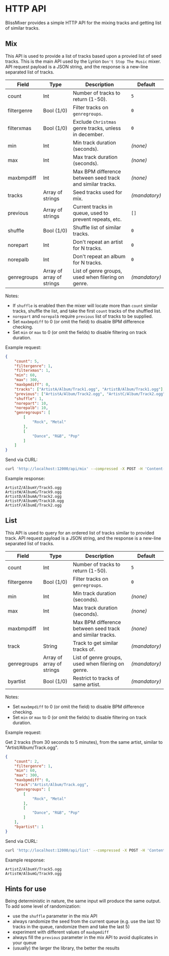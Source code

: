 # HTTP API

BlissMixer provides a simple HTTP API for the mixing tracks and getting list of similar tracks.

## Mix

This API is used to provide a list of tracks based upon a provied list of seed tracks. This is the main
API used by the Lyrion `Don't Stop The Music` mixer. API request payload is a JSON string, and the
response is a new-line separated list of tracks.

| Field       | Type                      | Description                                                 | Default         |
| ----------- | ------------------------- |-------------------------------------------------------------|-----------------|
| count       | Int                       | Number of tracks to return (1-50).                          | `5`             |
| filtergenre | Bool (1/0)                | Filter tracks on `genregroups`.                             | `0`             |
| filterxmas  | Bool (1/0)                | Exclude `Christmas` genre tracks, unless in december.       | `0`             |
| min         | Int                       | Min track duration (seconds).                               | _(none)_        |
| max         | Int                       | Max track duration (seconds).                               | _(none)_        |
| maxbmpdiff  | Int                       | Max BPM difference between seed track and similar tracks.   | _(none)_        |
| tracks      | Array of strings          | Seed tracks used for mix.                                   | _(mandatory)_   |
| previous    | Array of strings          | Current tracks in queue, used to prevent repeats, etc.      | `[]`            |
| shuffle     | Bool (1/0)                | Shuffle list of similar tracks.                             | `0`             |
| norepart    | Int                       | Don't repeat an artist for N tracks.                        | `0`             |
| norepalb    | Int                       | Don't repeat an album for N tracks.                         | `0`             |
| genregroups | Array of array of strings | List of genre groups, used when filering on genre.          | _(mandatory)_   |


Notes:
* If `shuffle` is enabled then the mixer will locate more than `count` similar tracks, shuffle the list, and take the first `count` tracks of the shuffled list.
* `norepart` and `norepalb` require `previous` list of tracks to be supplied.
* Set `maxbmpdiff` to 0 (or omit the field) to disable BPM difference checking.
* Set `min` or `max` to 0 (or omit the fields) to disable filtering on track duration.


Example request:
```json
{
    "count": 5,
    "filtergenre": 1,
    "filterxmas": 1,
    "min": 60,
    "max": 300,
    "maxbpmdiff": 0,
    "tracks": ["ArtistA/Album/Track1.ogg", "ArtistB/Album/Track1.ogg"],
    "previous": ["ArtistA/Album/Track2.ogg", "ArtistC/Album/Track2.ogg"],
    "shuffle": 1,
    "norepart": 10,
    "norepalb": 10,
    "genregroups": [
        [
            "Rock", "Metal"
        ],
        [
            "Dance", "R&B", "Pop"
        ]
    ]
}
```

Send via CURL:
```bash
curl 'http://localhost:12000/api/mix' --compressed -X POST -H 'Content-Type: application/json' --data-raw '{"count":5,"filtergenre":1,"filterxmas":1,"min":60,"max":300,"maxbpmdiff":0,"tracks":["ArtistA/Album/Track1.ogg","ArtistB/Album/Track1.ogg"],"previous":["ArtistA/Album/Track2.ogg","ArtistC/Album/Track2.ogg"],"shuffle":1,"norepart":10,"norepalb":10,"genregroups":[["Rock","Metal"],["Dance","R&B","Pop"]]}'
```


Example response:

```text
ArtistZ/AlbumY/Track5.ogg
ArtistW/AlbumG/Track9.ogg
ArtistD/AlbumA/Track2.ogg
ArtistP/AlbumH/Track10.ogg
ArtistF/AlbumE/Track2.ogg
```

## List

This API is used to query for an ordered list of tracks similar to provided track. API request payload
is a JSON string, and the response is a new-line separated list of tracks.

| Field       | Type                      | Description                                               | Default       |
| ----------- | ------------------------- |-----------------------------------------------------------|---------------|
| count       | Int                       | Number of tracks to return (1-50).                        | `5`           |
| filtergenre | Bool (1/0)                | Filter tracks on `genregroups`.                           | `0`           |
| min         | Int                       | Min track duration (seconds).                             | _(none)_      |
| max         | Int                       | Max track duration (seconds).                             | _(none)_      |
| maxbmpdiff  | Int                       | Max BPM difference between seed track and similar tracks. | _(none)_      |
| track       | String                    | Track to get similar tracks of.                           | _(mandatory)_ |
| genregroups | Array of array of strings | List of genre groups, used when filering on genre.        | _(mandatory)_ |
| byartist    | Bool (1/0)                | Restrict to tracks of same artist.                        | _(mandatory)_ |

Notes:
* Set `maxbmpdiff` to 0 (or omit the field) to disable BPM difference checking.
* Set `min` or `max` to 0 (or omit the fields) to disable filtering on track duration.


Example request:

Get 2 tracks (from 30 seconds to 5 minutes), from the same artist, similar to "Artist/Album/Track.ogg".

```json
{
    "count": 2,
    "filtergenre": 1,
    "min": 60,
    "max": 300,
    "maxbpmdiff": 0,
    "track":"Artist/Album/Track.ogg",
    "genregroups": [
        [
            "Rock", "Metal"
        ],
        [
            "Dance", "R&B", "Pop"
        ]
    ],
    "byartist": 1
}
```

Send via CURL:
```bash
curl 'http://localhost:12000/api/list' --compressed -X POST -H 'Content-Type: application/json' --data-raw '{"count":2,"filtergenre":1,"min":60,"max":300,"maxbpmdiff":0,"track":"Artist/Album/Track.ogg","genregroups":[["Rock","Metal"],["Dance","R&B","Pop"]],"byartist":0}'
```

Example response:

```text
ArtistZ/AlbumY/Track5.ogg
ArtistW/AlbumG/Track9.ogg
```

## Hints for use

Being deterministic in nature, the same input will produce the same output. To add some level of randomization:

* use the `shuffle` parameter in the mix API
* always randomize the seed from the current queue (e.g. use the last 10 tracks in the queue, randomize them and take the last 5)
* experiment with different values of `maxbpmdiff`
* always fill the `previous` parameter in the mix API to avoid duplicates in your queue
* (usually) the larger the library, the better the results
